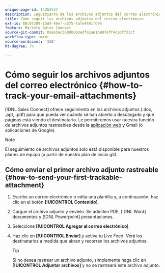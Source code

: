 ```yaml
---
unique-page-id: 14352537
description: Seguimiento de los archivos adjuntos del correo electrónico - Documentos de Marketo - Documentación del producto
title: Cómo seguir los archivos adjuntos del correo electrónico
exl-id: 88c97309-13d4-46ef-a375-4afe4401fd94
feature: Marketo Sales Connect
source-git-commit: 09a656c3a0d0002edfa1a61b987bff4c1dff33cf
workflow-type: tm+mt
source-wordcount: '158'
ht-degree: 7%

---
```


# Cómo seguir los archivos adjuntos del correo electrónico {#how-to-track-your-email-attachments}

[!DNL Sales Connect] ofrece seguimiento en los archivos adjuntos (.doc, .ppt, .pdf) para que pueda ver cuándo se han abierto o descargado y qué páginas está viendo el destinatario. Le permitiremos usar nuestra función de archivos adjuntos rastreables desde la [aplicación web](https://toutapp.com/login) y Gmail (o aplicaciones de Google).

>[!NOTE]
>
>El seguimiento de archivos adjuntos solo está disponible para nuestros planes de equipo (a partir de nuestro plan de inicio g3).

## Cómo enviar el primer archivo adjunto rastreable {#how-to-send-your-first-trackable-attachment}

1. Escribe un correo electrónico o edita una plantilla y, a continuación, haz clic en el botón **[!UICONTROL Contenido]**.

1. Cargue el archivo adjunto y envíelo. Se admiten PDF, [!DNL Word] documentos y [!DNL Powerpoint] presentaciones.

1. Seleccione **[!UICONTROL Agregar al correo electrónico]**.

1. Haz clic en **[!UICONTROL Enviar]** y activa tu Live Feed. Verá los destinatarios a medida que abran y recorran los archivos adjuntos.

   >[!TIP]
   >
   >Si no desea rastrear un archivo adjunto, simplemente haga clic en **[!UICONTROL Adjuntar archivos]** y no se rastreará este archivo adjunto.

